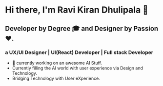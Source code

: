 # Hi there, I'm Ravi Kiran Dhulipala 👋
## Developer by Degree 🎓 and Designer by Passion ❤️.

### a UX/UI Designer | UI(React) Developer | Full stack Developer 

- 🔭 currently working on an awesome AI Stuff.
- Currently filling the AI world with user experience via Design and Technology.
- Bridging Technology with User eXperience.
